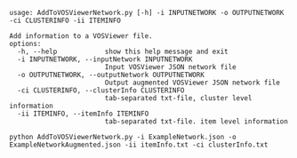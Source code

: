<pre><code>usage: AddToVOSViewerNetwork.py [-h] -i INPUTNETWORK -o OUTPUTNETWORK -ci CLUSTERINFO -ii ITEMINFO

Add information to a VOSViewer file.
options:
  -h, --help            show this help message and exit
  -i INPUTNETWORK, --inputNetwork INPUTNETWORK
                        Input VOSViewer JSON network file
  -o OUTPUTNETWORK, --outputNetwork OUTPUTNETWORK
                        Output augmented VOSViewer JSON network file
  -ci CLUSTERINFO, --clusterInfo CLUSTERINFO
                        tab-separated txt-file, cluster level information
  -ii ITEMINFO, --itemInfo ITEMINFO
                        tab-separated txt-file. item level information</code></pre>
	
	
<pre><code>python AddToVOSViewerNetwork.py -i ExampleNetwork.json -o ExampleNetworkAugmented.json -ii itemInfo.txt -ci clusterInfo.txt	</code></pre>
